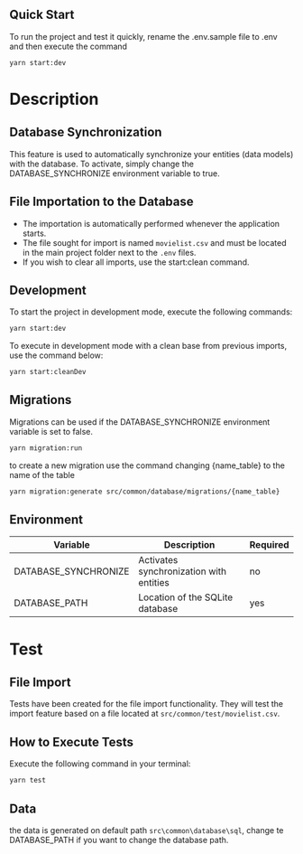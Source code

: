 ## Quick Start

To run the project and test it quickly, rename the .env.sample file to .env and then execute the command

```bash
yarn start:dev
```

# Description

## Database Synchronization

This feature is used to automatically synchronize your entities (data models) with the database. To activate, simply change the DATABASE_SYNCHRONIZE environment variable to true.

## File Importation to the Database

- The importation is automatically performed whenever the application starts.
- The file sought for import is named `movielist.csv` and must be located in the main project folder next to the `.env` files.
- If you wish to clear all imports, use the start:clean command.

## Development

To start the project in development mode, execute the following commands:

```bash
yarn start:dev
```

To execute in development mode with a clean base from previous imports, use the command below:

```bash
yarn start:cleanDev
```

## Migrations

Migrations can be used if the DATABASE_SYNCHRONIZE environment variable is set to false.

```bash
yarn migration:run
```

to create a new migration use the command changing {name_table} to the name of the table

```bash
yarn migration:generate src/common/database/migrations/{name_table}
```

## Environment

| Variable             | Description                             | Required |
| -------------------- | --------------------------------------- | -------- |
| DATABASE_SYNCHRONIZE | Activates synchronization with entities | no       |
| DATABASE_PATH        | Location of the SQLite database         | yes      |

# Test

## File Import

Tests have been created for the file import functionality. They will test the import feature based on a file located at `src/common/test/movielist.csv`.

## How to Execute Tests

Execute the following command in your terminal:

```bash
yarn test
```

## Data

the data is generated on default path `src\common\database\sql`, change te DATABASE_PATH if you want to change the database path.
